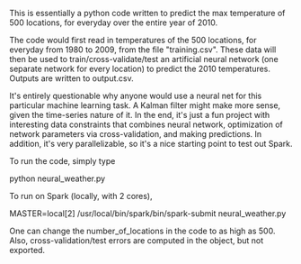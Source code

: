 This is essentially a python code written to predict the max temperature of 500 locations, for everyday over the entire year of 2010.  

The code would first read in temperatures of the 500 locations, for everyday from 1980 to 2009, from the file "training.csv".  These data will then be used to train/cross-validate/test an artificial neural network (one separate network for every location) to predict the 2010 temperatures.  Outputs are written to output.csv.  

It's entirely questionable why anyone would use a neural net for this particular machine learning task.  A Kalman filter might make more sense, given the time-series nature of it.  In the end, it's just a fun project with interesting data constraints that combines neural network, optimization of network parameters via cross-validation, and making predictions.  In addition, it's very parallelizable, so it's a nice starting point to test out Spark.

To run the code, simply type

python neural_weather.py

To run on Spark (locally, with 2 cores), 

MASTER=local[2] /usr/local/bin/spark/bin/spark-submit neural_weather.py

One can change the number_of_locations in the code to as high as 500.  Also, cross-validation/test errors are computed in the object, but not exported.